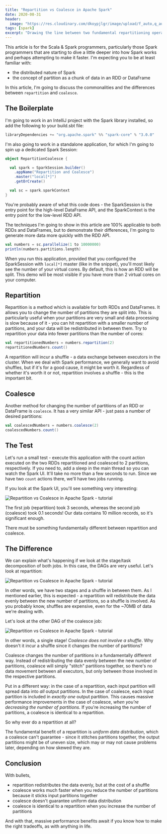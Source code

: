 ```yaml
---
title: "Repartition vs Coalesce in Apache Spark"
date: 2020-08-31
header:
  image: "https://res.cloudinary.com/dkoypjlgr/image/upload/f_auto,q_auto:good,c_auto,w_1200,h_300,g_auto,fl_progressive/v1715952116/blog_cover_large_phe6ch.jpg"
tags: [spark]
excerpt: "Drawing the line between two fundamental repartitioning operations in Apache Spark."
---
```

This article is for the Scala & Spark programmers, particularly those Spark programmers that are starting to dive a little deeper into how Spark works and perhaps attempting to make it faster. I'm expecting you to be at least familiar with:

  - the distributed nature of Spark
  - the concept of partition as a chunk of data in an RDD or DataFrame

In this article, I'm going to discuss the commonalities and the differences between `repartition` and `coalesce`.

## The Boilerplate

I'm going to work in an IntelliJ project with the Spark library installed, so add the following to your build.sbt file:

```scala
libraryDependencies += "org.apache.spark" %% "spark-core" % "3.0.0"
```

I'm also going to work in a standalone application, for which I'm going to spin up a dedicated Spark Session:

```scala
object RepartitionCoalesce {

  val spark = SparkSession.builder()
    .appName("Repartition and Coalesce")
    .master("local[*]")
    .getOrCreate()

  val sc = spark.sparkContext
}
```

You're probably aware of what this code does - the SparkSession is the entry point for the high-level DataFrame API, and the SparkContext is the entry point for the low-level RDD API.

The techniques I'm going to show in this article are 100% applicable to both RDDs and DataFrames, but to demonstrate their differences, I'm going to generate more data more quickly with the RDD API.

```scala
val numbers = sc.parallelize(1 to 10000000)
println(numbers.partitions.length)
```

When you run this application, provided that you configured the SparkSession with `local[*]` master (like in the snippet), you'll most likely see the number of your virtual cores. By default, this is how an RDD will be split. This demo will be most visible if you have more than 2 virtual cores on your computer.

## Repartition

Repartition is a method which is available for both RDDs and DataFrames. It allows you to change the number of partitions they are split into. This is particularly useful when your partitions are very small and data processing is slow because of it - you can hit repartition with a smaller number of partitions, and your data will be redistributed in between them. Try to repartition your data into fewer partitions than the number of cores:

```scala
val repartitionedNumbers = numbers.repartition(2)
repartitionedNumbers.count()
```

A repartition will incur a shuffle - a data exchange between executors in the cluster. When we deal with Spark performance, we generally want to avoid shuffles, but if it's for a good cause, it might be worth it. Regardless of whether it's worth it or not, repartition involves a shuffle - this is the important bit.

## Coalesce

Another method for changing the number of partitions of an RDD or DataFrame is `coalesce`. It has a very similar API - just pass a number of desired partitions:

```scala
val coalescedNumbers = numbers.coalesce(2)
coalescedNumbers.count()
```

## The Test

Let's run a small test - execute this application with the count action executed on the two RDDs repartitioned and coalesced to 2 partitions, respectively. If you need to, add a sleep in the main thread so you can watch the Spark UI. It'll take no more than a few seconds to run. Since we have two `count` actions there, we'll have two jobs running.

If you look at the Spark UI, you'll see something very interesting:

![Repartition vs Coalesce in Apache Spark - tutorial](https://rtjvm-website-blog-images.s3-eu-west-1.amazonaws.com/31%20-%20runtime.png)

The first job (repartition) took 3 seconds, whereas the second job (coalesce) took 0.1 seconds! Our data contains 10 million records, so it's significant enough.

There must be something fundamentally different between repartition and coalesce.

## The Difference

We can explain what's happening if we look at the stage/task decomposition of both jobs. In this case, the DAGs are very useful. Let's look at repartition:

![Repartition vs Coalesce in Apache Spark - tutorial](https://rtjvm-website-blog-images.s3-eu-west-1.amazonaws.com/31%20-%20repartition.png)

In other words, we have two stages and a shuffle in between them. As I mentioned earlier, this is expected - a repartition will redistribute the data evenly between the new number of partitions, so a shuffle is involved. As you probably know, shuffles are expensive, even for the ~70MB of data we're dealing with.

Let's look at the other DAG of the coalesce job:

![Repartition vs Coalesce in Apache Spark - tutorial](https://rtjvm-website-blog-images.s3-eu-west-1.amazonaws.com/31%20-%20coalesce.png)

In other words, a single stage! _Coalesce does not involve a shuffle_. Why doesn't it incur a shuffle since it changes the number of partitions?

Coalesce changes the number of partitions in a fundamentally different way. Instead of redistributing the data evenly between the new number of partitions, coalesce will simply "stitch" partitions together, so there's no data movement between all executors, but only between those involved in the respective partitions.

Put in a different way: in the case of a repartition, each input partition will spread data into _all_ output partitions. In the case of coalesce, each input partition is included in _exactly one_ output partition. This causes massive performance improvements in the case of coalesce, _when you're decreasing the number of partitions._ If you're increasing the number of partitions, a coalesce is identical to a repartition.

So why ever do a repartition at all?

The fundamental benefit of a repartition is _uniform data distribution_, which a coalesce can't guarantee - since it stitches partitions together, the output partitions might be of uneven size, which may or may not cause problems later, depending on how skewed they are.

## Conclusion

With bullets,

  - repartition redistributes the data evenly, but at the cost of a shuffle
  - coalesce works much faster when you reduce the number of partitions because it sticks input partitions together
  - coalesce doesn't guarantee uniform data distribution
  - coalesce is identical to a repartition when you increase the number of partitions

And with that, massive performance benefits await if you know how to make the right tradeoffs, as with anything in life.
